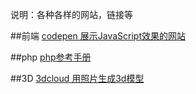 说明：各种各样的网站，链接等

##前端
[codepen 展示JavaScript效果的网站](http://codepen.io)

##php
[php参考手册](http://www.php.net/manual/zh/)

##3D
[3dcloud 用照片生成3d模型](http://www.3dcloud.cn)
